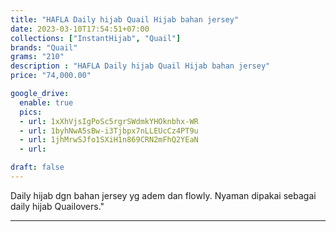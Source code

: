 ```yaml
---
title: "HAFLA Daily hijab Quail Hijab bahan jersey"
date: 2023-03-10T17:54:51+07:00
collections: ["InstantHijab", "Quail"]
brands: "Quail"
grams: "210"
description : "HAFLA Daily hijab Quail Hijab bahan jersey"
price: "74,000.00"

google_drive:
  enable: true
  pics:
  - url: 1xXhVjsIgPoSc5rgrSWdmkYHOknbhx-WR
  - url: 1byhNwA5sBw-i3Tjbpx7nLLEUcCz4PT9u
  - url: 1jhMrwSJfo1SXiH1n869CRN2mFhQ2YEaN
  - url: 

draft: false
---
```


Daily hijab dgn bahan jersey yg adem dan flowly. Nyaman dipakai sebagai daily hijab Quailovers."

------------    
 
